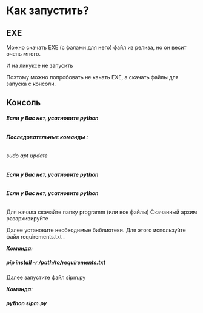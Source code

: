 # Как запустить? #

## EXE ##

Можно скачать EXE (с фалами для него) файл из релиза, но он весит очень много. 

И на линуксе не запусить

Поэтому можно попробовать не качать EXE, а скачать файлы для запуска с консоли.

## Консоль ##

###### ***Если у Вас нет, усатновите python*** 

###### ***Последовательные команды :*** 

###### sudo apt update

###### ***Если у Вас нет, усатновите python*** 

###### ***Если у Вас нет, усатновите python*** 

Для начала скачайте папку programm (или все файлы) Скачанный архим разархивируйте

Далее установите необходимые библиотеки. Для этого используйте файл requirements.txt .

***Команда:*** 

##### pip install -r /path/to/requirements.txt ############

Далее запустите файл sipm.py

***Команда:*** 

##### python sipm.py ############







